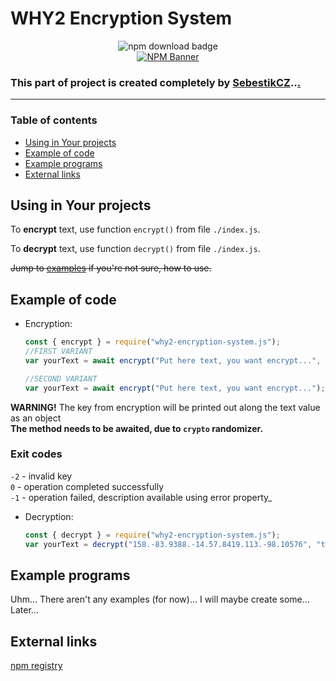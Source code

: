 # WHY2 Encryption System
<div align=center>
    <img alt="npm download badge" src="https://img.shields.io/npm/dw/why2-encryption-system.js?style=flat-square" />
    <br />
    <a href="https://www.npmjs.com/package/why2-encryption-system.js"><img src="https://nodei.co/npm/why2-encryption-system.js.png?downloads=true&downloadRank=true&stars=true" alt="NPM Banner"></a>
</div>

### This part of project is created completely by [SebestikCZ](https://github.com/SebestikCZ)..[.](https://engo150.github.io/res/rickroll.mp3)

---

### Table of contents

  - [Using in Your projects](#using-in-your-projects)
  - [Example of code](#example-of-code)
  - [Example programs](#example-programs)
  - [External links](#external-links)

## Using in Your projects 

To **encrypt** text, use function `encrypt()` from file `./index.js`.

To **decrypt** text, use function `decrypt()` from file `./index.js`.

~~Jump to [examples](#examples) if you're not sure, how to use.~~

## Example of code

- Encryption:
    ```js
    const { encrypt } = require("why2-encryption-system.js");
    //FIRST VARIANT
    var yourText = await encrypt("Put here text, you want encrypt...", "tzXlZGxkhfYOvRthqokDrmGFyDMylgmeIlrJTpVAwuqrLjABXM"); //The second thing is Your **key**. (The key must be atleast 50 characters long!)

    //SECOND VARIANT
    var yourText = await encrypt("Put here text, you want encrypt..."); //See? You don't have to use Your key. Program will automatically generate one for you.
    ```
**WARNING!** The key from encryption will be printed out along the text value as an object \
**The method needs to be awaited, due to `crypto` randomizer.**
### Exit codes
`-2` - invalid key \
`0` - operation completed successfully \
`-1` - operation failed, description available using error property_

- Decryption:
    ```js
	const { decrypt } = require("why2-encryption-system.js");
	var yourText = decrypt("158.-83.9388.-14.57.8419.113.-98.10576", "tzXlZGxkhfYOvRthqokDrmGFyDMylgmeIlrJTpVAwuqrLjABXM"); //First parameter is Your encrypted text, the second is key you want to use for decryption.
    ```

## Example programs

Uhm... There aren't any examples (for now)... I will maybe create some... Later...

## External links
[npm registry](https://www.npmjs.com/package/why2-encryption-system.js)